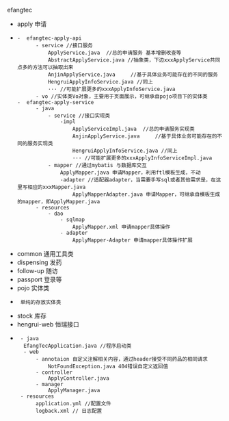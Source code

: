 efangtec
    
+  apply 申请
+     -  efangtec-apply-api
            - service //接口服务
                ApplyService.java  //总的申请服务 基本增删改查等
                AbstractApplyService.java //抽象类，下边xxxApplyService共同点多的方法可以抽取出来
                AnjinApplyService.java     //基于具体业务可能存在的不同的服务           
                HengruiApplyInfoService.java //同上
                ··· //可能扩展更多的xxxApplyInfoService.java
            - vo //实体类Vo对象，主要用于页面展示，可继承自pojo项目下的实体类
      -  efangtec-apply-service
            - java
                - service //接口实现类
                    -impl
                        ApplyServiceImpl.java  //总的申请服务实现类
                        AnjinApplyService.java     //基于具体业务可能存在的不同的服务实现类          
                        HengruiApplyInfoService.java //同上
                        ··· //可能扩展更多的xxxApplyInfoServiceImpl.java
                - mapper //通过mybatis 与数据库交互
                    ApplyMapper.java 申请Mapper，利用ftl模板生成，不动
                    -adapter //适配器adapter，当需要手写sql或者其他需求是，在这里写相应的xxxMapper.java
                        ApplyMapperAdapter.java 申请Mapper，可继承自模板生成的mapper，即ApplyMapper.java
            - resources
                - dao
                    - sqlmap
                        ApplyMapper.xml 申请mapper具体操作
                    - adapter
                        ApplyMapper-Adapter 申请mapper具体操作扩展
+  common  通用工具类
+  dispensing 发药
+  follow-up 随访
+  passport 登录等
+  pojo 实体类
+      单纯的存放实体类
+  stock 库存
+  hengrui-web 恒瑞接口
+      - java
        EfangTecApplication.java //程序启动类
        - web
            - annotaion 自定义注解相关内容，通过header接受不同药品的相同请求
                NotFoundException.java 404错误自定义返回值
            - controller
                ApplyController.java
            - manager
                ApplyManager.java
       - resources
            application.yml //配置文件
            logback.xml // 日志配置